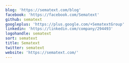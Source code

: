 ```yaml
---
blog: 'https://sematext.com/blog'
facebook: 'https://facebook.com/Sematext'
github: sematext
googleplus: 'https://plus.google.com/+SematextGroup'
linkedin: 'https://linkedin.com/company/294493'
logohandle: sematext
sort: sematext
title: Sematext
twitter: sematext
website: 'https://sematext.com/'
---
```

